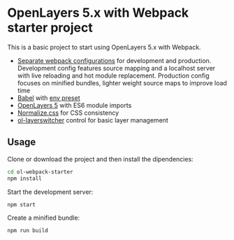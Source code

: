 # OpenLayers 5.x with Webpack starter project

This is a basic project to start using OpenLayers 5.x with Webpack.

* [Separate webpack configurations](https://webpack.js.org/guides/production/) for development and production. Development config features source mapping and a localhost server with live reloading and hot module replacement. Production config focuses on minified bundles, lighter weight source maps to improve load time
* [Babel](https://babeljs.io/docs/setup/#installation) with [env preset](https://babeljs.io/docs/en/babel-preset-env/)
* [OpenLayers 5](https://openlayers.org/) with ES6 module imports
* [Normalize.css](https://necolas.github.io/normalize.css/) for CSS consistency
* [ol-layerswitcher](https://github.com/walkermatt/ol-layerswitcher) control for basic layer management

## Usage

Clone or download the project and then install the dipendencies:

```bash
cd ol-webpack-starter
npm install
```

Start the development server:

```bash
npm start
```

Create a minified bundle:

```bash
npm run build
```
